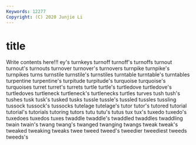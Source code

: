```yaml
---
Keywords: 12277
Copyright: (C) 2020 Junjie Li
---
```


# title

Write contents here!!!
ey's 
turnkeys
turnoff 
turnoff's 
turnoffs 
turnout 
turnout's 
turnouts 
turnover 
turnover's 
turnovers 
turnpike
turnpike's 
turnpikes 
turns 
turnstile 
turnstile's 
turnstiles 
turntable 
turntable's 
turntables 
turpentine
turpentine's 
turpitude 
turpitude's 
turquoise 
turquoise's 
turquoises 
turret 
turret's 
turrets 
turtle
turtle's 
turtledove 
turtledove's 
turtledoves 
turtleneck 
turtleneck's 
turtlenecks 
turtles 
turves 
tush
tush's 
tushes 
tusk 
tusk's 
tusked 
tusks 
tussle 
tussle's 
tussled 
tussles
tussling 
tussock 
tussock's 
tussocks 
tutelage 
tutelage's 
tutor 
tutor's 
tutored 
tutorial
tutorial's 
tutorials 
tutoring 
tutors 
tutu 
tutu's 
tutus 
tux 
tux's 
tuxedo
tuxedo's 
tuxedoes 
tuxedos 
tuxes 
twaddle 
twaddle's 
twaddled 
twaddles 
twaddling 
twain
twain's 
twang 
twang's 
twanged 
twanging 
twangs 
tweak 
tweak's 
tweaked 
tweaking
tweaks 
twee 
tweed 
tweed's 
tweedier 
tweediest 
tweeds 
tweeds's 
